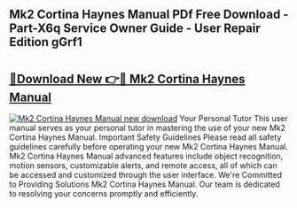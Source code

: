 ## Mk2 Cortina Haynes Manual PDf Free Download - Part-X6q Service Owner Guide - User Repair Edition gGrf1

# <h2><a href="http://bc47521.oget.top/?id=Mk2+Cortina+Haynes+Manual">🔗Download New 👉🔴 Mk2 Cortina Haynes Manual</a></h2>

[![Mk2 Cortina Haynes Manual new download](https://i.imgur.com/5g1atiW.png)](http://bc47521.oget.top/?id=Mk2+Cortina+Haynes+Manual)
Your Personal Tutor This user manual serves as your personal tutor in mastering the use of your new Mk2 Cortina Haynes Manual. Important Safety Guidelines Please read all safety guidelines carefully before operating your new Mk2 Cortina Haynes Manual. Mk2 Cortina Haynes Manual advanced features include object recognition, motion sensors, customizable alerts, and remote access, all of which can be accessed and customized through the user interface. We're Committed to Providing Solutions Mk2 Cortina Haynes Manual. Our team is dedicated to resolving your concerns promptly and efficiently.
